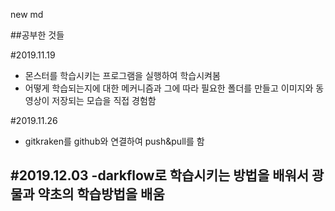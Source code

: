 new md

##공부한 것들

#2019.11.19
- 몬스터를 학습시키는 프로그램을 실행하여 학습시켜봄
- 어떻게 학습되는지에 대한 메커니즘과 그에 따라 필요한 폴더를 만들고 이미지와 동영상이 저장되는 모습을 직접 경험함


#2019.11.26
- gitkraken를 github와 연결하여 push&pull를 함

#2019.12.03
-darkflow로 학습시키는 방법을 배워서 광물과 약초의 학습방법을 배움
-


